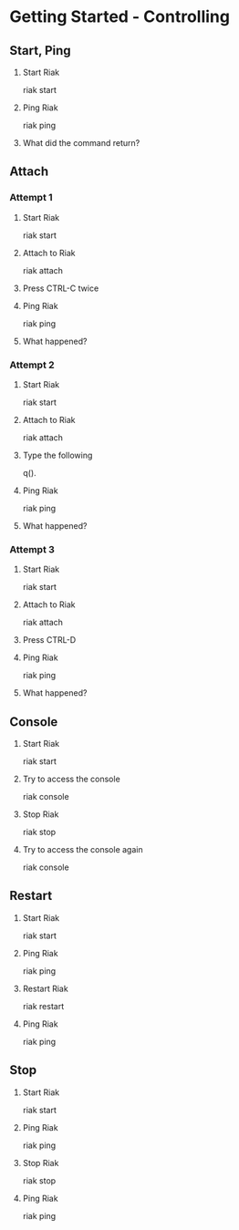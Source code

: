 # Getting Started - Controlling

## Start, Ping

1. Start Riak

    riak start

2. Ping Riak

    riak ping

3. What did the command return?

## Attach

### Attempt 1

1. Start Riak

    riak start

2. Attach to Riak

    riak attach

3. Press CTRL-C twice

4. Ping Riak

     riak ping

5. What happened?

### Attempt 2

1. Start Riak

     riak start

2. Attach to Riak

     riak attach

3. Type the following

     q().

4. Ping Riak

     riak ping

5. What happened?

### Attempt 3

1. Start Riak

     riak start

2. Attach to Riak

     riak attach

3. Press CTRL-D

4. Ping Riak

     riak ping

5. What happened?

## Console

1. Start Riak

     riak start

2. Try to access the console

     riak console

3. Stop Riak

     riak stop

4. Try to access the console again

     riak console

## Restart

1. Start Riak

     riak start

2. Ping Riak

     riak ping

3. Restart Riak

     riak restart

4. Ping Riak

     riak ping

## Stop

1. Start Riak

     riak start

2. Ping Riak

     riak ping

3. Stop Riak

     riak stop

4. Ping Riak

     riak ping
